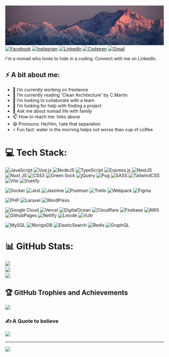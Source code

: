 ![Header image](https://raw.githubusercontent.com/stanislavkhatko/stanislavkhatko/master/assets/mountains.jpeg)
[![Facebook](https://img.shields.io/badge/Facebook-%231877F2.svg?logo=Facebook&logoColor=white)](https://facebook.com/stanislavkhatko)
[![Instagram](https://img.shields.io/badge/Instagram-%23E4405F.svg?logo=Instagram&logoColor=white)](https://instagram.com/stanislavkhatko)
[![LinkedIn](https://img.shields.io/badge/LinkedIn-%230077B5.svg?logo=linkedin&logoColor=white)](https://linkedin.com/in/stanislav-khatko)
[![Codepen](https://img.shields.io/badge/Codepen-000000?style=for-the-badge&logo=codepen&logoColor=white)](https://codepen.io/stanislavkhatko)
[![Gmail](https://img.shields.io/badge/-Gmail-d14836?style=flat-square&logo=Gmail&logoColor=white&link=mail@stanislavkhatko@gmail.com)](mailto:mail@stanislavkhatko@gmail.com)

I'm a nomad who loves to hide in a coding. Connect with me on LinkedIn.

## ⚡ A bit about me:

- 🔭 I’m currently working on freelance
- 🌱 I’m currently reading 'Clean Architecture' by C.Martin
- 👯 I’m looking to collaborate with a team
- 🤔 I’m looking for help with finding a project
- 💬 Ask me about nomad life with family
- 📫 How to reach me: links above
- 😄 Pronouns: He/Him, hate that separation
- ⚡ Fun fact: water in the morning helps not worse than cup of coffee

# 💻 Tech Stack:
![JavaScript](https://img.shields.io/badge/javascript-%23323330.svg?style=for-the-badge&logo=javascript&logoColor=%23F7DF1E) ![Vue.js](https://img.shields.io/badge/vue.js-%2335495e.svg?style=for-the-badge&logo=vuedotjs&logoColor=%234FC08D) ![NodeJS](https://img.shields.io/badge/node.js-6DA55F?style=for-the-badge&logo=node.js&logoColor=white) ![TypeScript](https://img.shields.io/badge/typescript-%23007ACC.svg?style=for-the-badge&logo=typescript&logoColor=white) ![Express.js](https://img.shields.io/badge/express.js-%23404d59.svg?style=for-the-badge&logo=express&logoColor=%2361DAFB) ![NestJS](https://img.shields.io/badge/nestjs-%23E0234E.svg?style=for-the-badge&logo=nestjs&logoColor=white) ![Nuxt JS](https://img.shields.io/badge/Nuxt-002E3B?style=for-the-badge&logo=nuxt.js&logoColor=#00DC82)  ![CSS3](https://img.shields.io/badge/css3-%231572B6.svg?style=for-the-badge&logo=css3&logoColor=white) ![Green Sock](https://img.shields.io/badge/green%20sock-88CE02?style=for-the-badge&logo=greensock&logoColor=white)  ![jQuery](https://img.shields.io/badge/jquery-%230769AD.svg?style=for-the-badge&logo=jquery&logoColor=white)  ![Pug](https://img.shields.io/badge/Pug-FFF?style=for-the-badge&logo=pug&logoColor=A86454)  ![SASS](https://img.shields.io/badge/SASS-hotpink.svg?style=for-the-badge&logo=SASS&logoColor=white) ![TailwindCSS](https://img.shields.io/badge/tailwindcss-%2338B2AC.svg?style=for-the-badge&logo=tailwind-css&logoColor=white)  ![Vite](https://img.shields.io/badge/vite-%23646CFF.svg?style=for-the-badge&logo=vite&logoColor=white) ![Vuetify](https://img.shields.io/badge/Vuetify-1867C0?style=for-the-badge&logo=vuetify&logoColor=AEDDFF)

![Docker](https://img.shields.io/badge/docker-%230db7ed.svg?style=for-the-badge&logo=docker&logoColor=white)  ![Jest](https://img.shields.io/badge/-jest-%23C21325?style=for-the-badge&logo=jest&logoColor=white) ![Jasmine](https://img.shields.io/badge/jasmine-%238A4182.svg?style=for-the-badge&logo=jasmine&logoColor=white) ![Postman](https://img.shields.io/badge/Postman-FF6C37?style=for-the-badge&logo=postman&logoColor=white) ![Trello](https://img.shields.io/badge/Trello-%23026AA7.svg?style=for-the-badge&logo=Trello&logoColor=white)  ![Webpack](https://img.shields.io/badge/webpack-%238DD6F9.svg?style=for-the-badge&logo=webpack&logoColor=black) ![Figma](https://img.shields.io/badge/figma-%23F24E1E.svg?style=for-the-badge&logo=figma&logoColor=white)

![PHP](https://img.shields.io/badge/php-%23777BB4.svg?style=for-the-badge&logo=php&logoColor=white) ![Laravel](https://img.shields.io/badge/laravel-%23FF2D20.svg?style=for-the-badge&logo=laravel&logoColor=white) ![WordPress](https://img.shields.io/badge/WordPress-%23117AC9.svg?style=for-the-badge&logo=WordPress&logoColor=white) 

![Google Cloud](https://img.shields.io/badge/GoogleCloud-%234285F4.svg?style=for-the-badge&logo=google-cloud&logoColor=white) ![Vercel](https://img.shields.io/badge/vercel-%23000000.svg?style=for-the-badge&logo=vercel&logoColor=white) ![DigitalOcean](https://img.shields.io/badge/DigitalOcean-%230167ff.svg?style=for-the-badge&logo=digitalOcean&logoColor=white) ![Cloudflare](https://img.shields.io/badge/Cloudflare-F38020?style=for-the-badge&logo=Cloudflare&logoColor=white) ![Firebase](https://img.shields.io/badge/firebase-%23039BE5.svg?style=for-the-badge&logo=firebase) ![AWS](https://img.shields.io/badge/AWS-%23FF9900.svg?style=for-the-badge&logo=amazon-aws&logoColor=white)  ![GithubPages](https://img.shields.io/badge/github%20pages-121013?style=for-the-badge&logo=github&logoColor=white) ![Netlify](https://img.shields.io/badge/netlify-%23000000.svg?style=for-the-badge&logo=netlify&logoColor=#00C7B7) ![Linode](https://img.shields.io/badge/linode-00A95C?style=for-the-badge&logo=linode&logoColor=white)  ![Vultr](https://img.shields.io/badge/Vultr-007BFC.svg?style=for-the-badge&logo=vultr)

![MySQL](https://img.shields.io/badge/mysql-%2300000f.svg?style=for-the-badge&logo=mysql&logoColor=white)  ![MongoDB](https://img.shields.io/badge/MongoDB-%234ea94b.svg?style=for-the-badge&logo=mongodb&logoColor=white) ![ElasticSearch](https://img.shields.io/badge/-ElasticSearch-005571?style=for-the-badge&logo=elasticsearch) ![Redis](https://img.shields.io/badge/redis-%23DD0031.svg?style=for-the-badge&logo=redis&logoColor=white) ![GraphQL](https://img.shields.io/badge/-GraphQL-E10098?style=for-the-badge&logo=graphql&logoColor=white)


# 📊 GitHub Stats:
![](https://github-readme-stats.vercel.app/api?username=stanislavkhatko&theme=default&hide_border=false&include_all_commits=true&count_private=true)<br/>
![](https://github-readme-streak-stats.herokuapp.com/?user=stanislavkhatko&theme=default&hide_border=false)<br/>
![](https://github-readme-stats.vercel.app/api/top-langs/?username=stanislavkhatko&theme=default&hide_border=false&include_all_commits=true&count_private=true&layout=compact)

## 🏆 GitHub Trophies and Achievements
![](https://github-profile-trophy.vercel.app/?username=stanislavkhatko&theme=flat&no-frame=true&no-bg=false&margin-w=4)

### ✍️ A Quote to believe
![](https://quotes-github-readme.vercel.app/api?type=horizontal&theme=light)

---
[![](https://visitcount.itsvg.in/api?id=stanislavkhatko&icon=5&color=12)](https://visitcount.itsvg.in)

